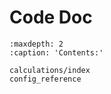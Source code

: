 # Code Doc

```{toctree}
:maxdepth: 2
:caption: 'Contents:'

calculations/index
config_reference
```
